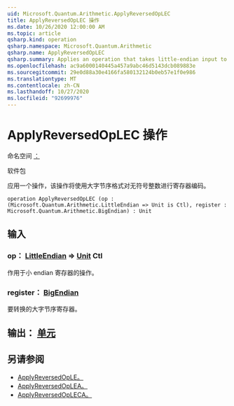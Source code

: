 ```yaml
---
uid: Microsoft.Quantum.Arithmetic.ApplyReversedOpLEC
title: ApplyReversedOpLEC 操作
ms.date: 10/26/2020 12:00:00 AM
ms.topic: article
qsharp.kind: operation
qsharp.namespace: Microsoft.Quantum.Arithmetic
qsharp.name: ApplyReversedOpLEC
qsharp.summary: Applies an operation that takes little-endian input to a register encoding an unsigned integer using big-endian format.
ms.openlocfilehash: ac9a6000140445a457a9abc46d5143dcb089883e
ms.sourcegitcommit: 29e0d88a30e4166fa580132124b0eb57e1f0e986
ms.translationtype: MT
ms.contentlocale: zh-CN
ms.lasthandoff: 10/27/2020
ms.locfileid: "92699976"
---
```

# <a name="applyreversedoplec-operation"></a>ApplyReversedOpLEC 操作

命名空间 [：](xref:Microsoft.Quantum.Arithmetic)

软件包 [](https://nuget.org/packages/)


应用一个操作，该操作将使用大字节序格式对无符号整数进行寄存器编码。

```qsharp
operation ApplyReversedOpLEC (op : (Microsoft.Quantum.Arithmetic.LittleEndian => Unit is Ctl), register : Microsoft.Quantum.Arithmetic.BigEndian) : Unit
```


## <a name="input"></a>输入

### <a name="op--littleendian--unit-ctl"></a>op： [LittleEndian](xref:Microsoft.Quantum.Arithmetic.LittleEndian) => [Unit](xref:microsoft.quantum.lang-ref.unit) Ctl

作用于小 endian 寄存器的操作。


### <a name="register--bigendian"></a>register： [BigEndian](xref:Microsoft.Quantum.Arithmetic.BigEndian)

要转换的大字节序寄存器。



## <a name="output--unit"></a>输出： [单元](xref:microsoft.quantum.lang-ref.unit)



## <a name="see-also"></a>另请参阅

- [ApplyReversedOpLE。](xref:Microsoft.Quantum.Arithmetic.ApplyReversedOpLE)
- [ApplyReversedOpLEA。](xref:Microsoft.Quantum.Arithmetic.ApplyReversedOpLEA)
- [ApplyReversedOpLECA。](xref:Microsoft.Quantum.Arithmetic.ApplyReversedOpLECA)